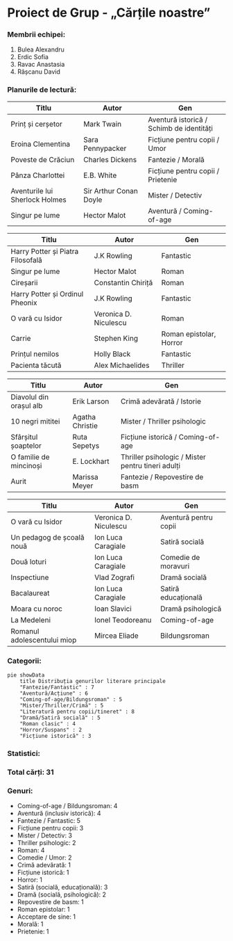 # Proiect de Grup - „Cărțile noastre”
### Membrii echipei: 
1. Bulea Alexandru
2. Erdic Sofia
3. Ravac Anastasia
4. Râșcanu David
### Planurile de lectură:
| Titlu                               | Autor                    | Gen                                  |
|-------------------------------------|--------------------------|--------------------------------------|
| Prinț și cerșetor                   | Mark Twain               | Aventură istorică / Schimb de identități |
| Eroina Clementina                   | Sara Pennypacker         | Ficțiune pentru copii / Umor         |
| Poveste de Crăciun                  | Charles Dickens          | Fantezie / Morală                    |
| Pânza Charlottei                    | E.B. White               | Ficțiune pentru copii / Prietenie    |
| Aventurile lui Sherlock Holmes      | Sir Arthur Conan Doyle   | Mister / Detectiv                    |
| Singur pe lume                      | Hector Malot             | Aventură / Coming-of-age             |

| Titlu                               | Autor                    | Gen                                  |
|-------------------------------------|--------------------------|--------------------------------------|
| Harry Potter și Piatra Filosofală   | J.K Rowling              | Fantastic                            |
| Singur pe lume                      | Hector Malot             | Roman                                |
| Cireșarii                           | Constantin Chiriță       | Roman                                |
| Harry Potter și Ordinul Pheonix     | J.K Rowling              | Fantastic                            |
| O vară cu Isidor                    | Veronica D. Niculescu    | Roman                                |
| Carrie                              | Stephen King             | Roman epistolar, Horror              |
| Prințul nemilos                     | Holly Black              | Fantastic                            |
| Pacienta tăcută                     | Alex Michaelides         | Thriller                             |

| Titlu                               | Autor                    | Gen                                  |
|-------------------------------------|--------------------------|--------------------------------------|
| Diavolul din orașul alb             | Erik Larson              | Crimă adevărată / Istorie            |
| 10 negri mititei                    | Agatha Christie          | Mister / Thriller psihologic         |
| Sfârșitul șoaptelor                 | Ruta Sepetys             | Ficțiune istorică / Coming-of-age    |
| O familie de mincinoși              | E. Lockhart              | Thriller psihologic / Mister pentru tineri adulți |
| Aurit                               | Marissa Meyer            | Fantezie / Repovestire de basm       |

| Titlu                               | Autor                    | Gen                                  |
|-------------------------------------|--------------------------|--------------------------------------|
| O vară cu Isidor                    | Veronica D. Niculescu    | Aventură pentru copii                |
| Un pedagog de școală nouă           | Ion Luca Caragiale       | Satiră socială                       |
| Două loturi                         | Ion Luca Caragiale       | Comedie de moravuri                  |
| Inspectiune                         | Vlad Zografi             | Dramă socială                        |
| Bacalaureat                         | Ion Luca Caragiale       | Satiră educațională                  |
| Moara cu noroc                      | Ioan Slavici             | Dramă psihologică                    |
| La Medeleni                         | Ionel Teodoreanu         | Coming-of-age                        |
| Romanul adolescentului miop         | Mircea Eliade            | Bildungsroman                        |

### Categorii:
```mermaid
pie showData
    title Distribuția genurilor literare principale
    "Fantezie/Fantastic" : 7
    "Aventură/Acțiune" : 6
    "Coming-of-age/Bildungsroman" : 5
    "Mister/Thriller/Crimă" : 5
    "Literatură pentru copii/tineret" : 8
    "Dramă/Satiră socială" : 5
    "Roman clasic" : 4
    "Horror/Suspans" : 2
    "Ficțiune istorică" : 3
```

### Statistici:
### Total cărți: 31
### Genuri:
- Coming-of-age / Bildungsroman: 4 
- Aventură (inclusiv istorică): 4 
- Fantezie / Fantastic: 5 
- Ficțiune pentru copii: 3 
- Mister / Detectiv: 3 
- Thriller psihologic: 2 
- Roman: 4 
- Comedie / Umor: 2 
- Crimă adevărată: 1 
- Ficțiune istorică: 1 
- Horror: 1 
- Satiră (socială, educațională): 3 
- Dramă (socială, psihologică): 2 
- Repovestire de basm: 1 
- Roman epistolar: 1 
- Acceptare de sine: 1 
- Morală: 1 
- Prietenie: 1 
